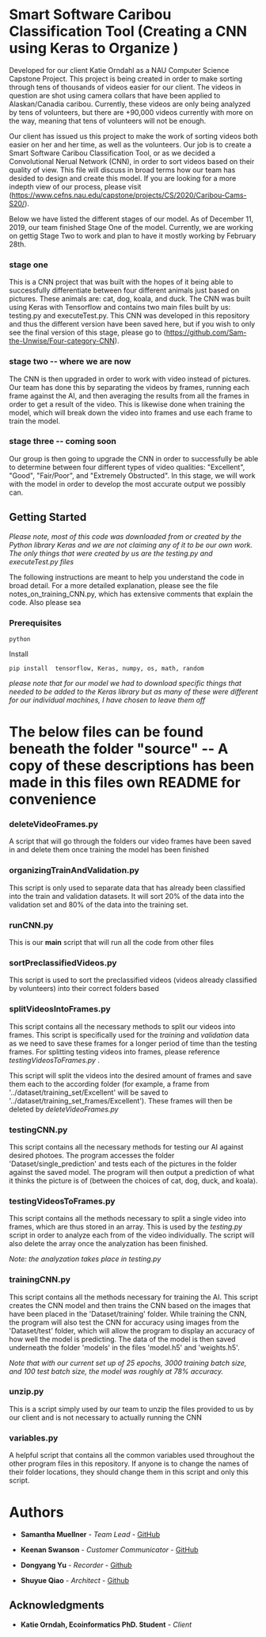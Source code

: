 # Smart Software Caribou Classification Tool (Creating a CNN using Keras to Organize )

Developed for our client Katie Orndahl as a NAU Computer Science Capstone Project. This project is being created in order to make sorting through tens of thousands of videos easier for our client. The videos in question are shot using camera collars that have been applied to Alaskan/Canadia caribou. Currently, these videos are only being analyzed by tens of volunteers, but there are +90,000 videos currently with more on the way, meaning that tens of volunteers will not be enough. 

Our client has issued us this project to make the work of sorting videos both easier on her and her time, as well as the volunteers. Our job is to create a Smart Software Caribou Classification Tool, or as we decided a Convolutional Nerual Network (CNN), in order to sort videos based on their quality of view. This file will discuss in broad terms how our team has desided to design and create this model. If you are looking for a more indepth view of our process, please visit (https://www.cefns.nau.edu/capstone/projects/CS/2020/Caribou-Cams-S20/).

Below we have listed the different stages of our model. As of December 11, 2019, our team finished Stage One of the model. Currently, we are working on gettig Stage Two to work and plan to have it mostly working by February 28th.


### stage one
This is a CNN project that was built with the hopes of it being able to successfully differentiate between four different animals just based on pictures. These animals are: cat, dog, koala, and duck. The CNN was built using Keras with Tensorflow and contains two main files built by us: testing.py and executeTest.py. This CNN was developed in this repository and thus the different version have been saved here, but if you wish to only see the final version of this stage, please go to (https://github.com/Sam-the-Unwise/Four-category-CNN).


### stage two -- where we are now
The CNN is then upgraded in order to work with video instead of pictures. Our team has done this by separating the videos by frames, running each frame against the AI, and then averaging the results from all the frames in order to get a result of the video. This is likewise done when training the model, which will break down the video into frames and use each frame to train the model.


### stage three -- coming soon
Our group is then going to upgrade the CNN in order to successfully be able to determine between four different types of video qualities: "Excellent", "Good", "Fair/Poor", and "Extremely Obstructed". In this stage, we will work with the model in order to develop the most accurate output we possibly can.


## Getting Started

<i> Please note, most of this code was downloaded from or created by the Python library Keras and we are not claiming any of it to be our own work. The only things that were created by us are the testing.py and executeTest.py files </i>

The following instructions are meant to help you understand the code in broad detail. For a more detailed explanation, please see the file notes_on_training_CNN.py, which has extensive comments that explain the code. Also please sea

### Prerequisites

```
python
```
Install
```
pip install  tensorflow, Keras, numpy, os, math, random
```
<i> please note that for our model we had to download specific things that needed to be added to the Keras library but as many of these were different for our individual machines, I have chosen to leave them off </i>

# The below files can be found beneath the folder "source" -- A copy of these descriptions has been made in this files own README for convenience

### deleteVideoFrames.py

A script that will go through the folders our video frames have been saved in and delete them once training the model has been finished


### organizingTrainAndValidation.py

This script is only used to separate data that has already been classified into the train and validation datasets. It will sort 20% of the data into the validation set and 80% of the data into the training set.


### runCNN.py

This is our <b>main</b> script that will run all the code from other files


### sortPreclassifiedVideos.py

This script is used to sort the preclassified videos (videos already classified by volunteers) into their correct folders based 


### splitVideosIntoFrames.py

This script contains all the necessary methods to split our videos into frames. This script is specifically used for the <i> training </i> and <i> validation </i> data as we need to save these frames for a longer period of time than the testing frames. For splitting testing videos into frames, please reference <i> testingVideosToFrames.py </i>. 

This script will split the videos into the desired amount of frames and save them each to the according folder (for example, a frame from '../dataset/training_set/Excellent' will be saved to '../dataset/training_set_frames/Excellent'). These frames will then be deleted by <i>deleteVideoFrames.py</i> 


### testingCNN.py

This script contains all the necessary methods for testing our AI against desired photoes. The program accesses the folder 'Dataset/single_prediction' and tests each of the pictures in the folder against the saved model. The program will then output a prediction of what it thinks the picture is of (between the choices of cat, dog, duck, and koala).


### testingVideosToFrames.py

This script contains all the methods necessary to split a single video into frames, which are thus stored in an array. This is used by the <i>testing.py</i> script in order to analyze each from of the video individually. The script will also delete the array once the analyzation has been finished. 

<i> Note: the analyzation takes place in testing.py </i>


### trainingCNN.py

This script contains all the methods necessary for training the AI. This script creates the CNN model and then trains the CNN based on the images that have been placed in the 'Dataset/training' folder. While training the CNN, the program will also test the CNN for accuracy using images from the 'Dataset/test' folder, which will allow the program to display an accuracy of how well the model is predicting. The data of the model is then saved underneath the folder 'models' in the files 'model.h5' and 'weights.h5'.

<i> Note that with our current set up of 25 epochs, 3000 training batch size, and 100 test batch size, the model was roughly at 78% accuracy. </i>


### unzip.py

This is a script simply used by our team to unzip the files provided to us by our client and is not necessary to actually running the CNN


### variables.py

A helpful script that contains all the common variables used throughout the other program files in this repository. If anyone is to change the names of their folder locations, they should change them in this script and only this script.



# Authors

* **Samantha Muellner** - *Team Lead* - [GitHub](https://github.com/Sam-the-Unwise)

* **Keenan Swanson** - *Customer Communicator* - [GitHub](https://github.com/Keenanks)

* **Dongyang Yu** - *Recorder* - [Github](https://github.com/Dongyang-Yu)

* **Shuyue Qiao** - *Architect* - [Github](https://github.com/SHUYUEQIAO)

## Acknowledgments

* **Katie Orndah, Ecoinformatics PhD. Student** - *Client*
